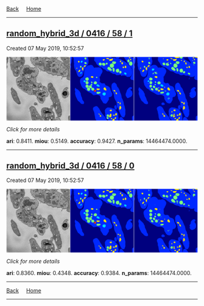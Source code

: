 
[Back](..)&nbsp;&nbsp;&nbsp;&nbsp;&nbsp;[Home](https://leapmanlab.github.io/snapshots)

---

<div class="summary"><a href="1"><h2>random_hybrid_3d / 0416 / 58 / 1</h2></a><p>Created 07 May 2019, 10:52:57
</p><a href="1"><img src="1/media/summary.png" align="center"></a><p>
<i>Click for more details</i>
</p></div>

**ari**: 0.8411. **miou**: 0.5149. **accuracy**: 0.9427. **n_params**: 14464474.0000. 

---

<div class="summary"><a href="0"><h2>random_hybrid_3d / 0416 / 58 / 0</h2></a><p>Created 07 May 2019, 10:52:57
</p><a href="0"><img src="0/media/summary.png" align="center"></a><p>
<i>Click for more details</i>
</p></div>

**ari**: 0.8360. **miou**: 0.4348. **accuracy**: 0.9384. **n_params**: 14464474.0000. 

---

[Back](..)&nbsp;&nbsp;&nbsp;&nbsp;&nbsp;[Home](https://leapmanlab.github.io/snapshots)

---